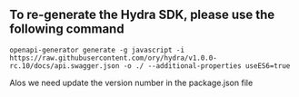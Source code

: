 ## To re-generate the Hydra SDK, please use the following command
```
openapi-generator generate -g javascript -i https://raw.githubusercontent.com/ory/hydra/v1.0.0-rc.10/docs/api.swagger.json -o ./ --additional-properties useES6=true
```

Alos we need update the version number in the package.json file